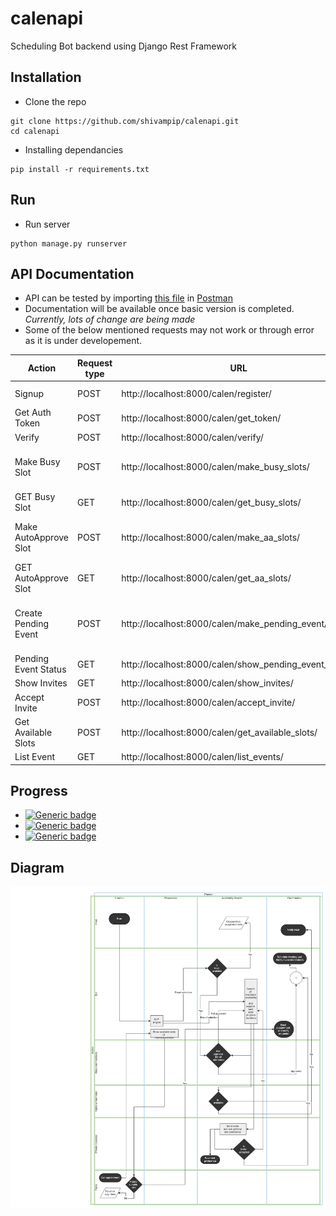 # calenapi
Scheduling Bot backend using Django Rest Framework


## Installation

* Clone the repo
```
git clone https://github.com/shivampip/calenapi.git
cd calenapi
```

* Installing dependancies
```
pip install -r requirements.txt
```

## Run

* Run server
```
python manage.py runserver
```


## API Documentation

* API can be tested by importing [this file](/raw/SchedulingBot.postman_collection.json) in [Postman](https://www.getpostman.com/)
* Documentation will be available once basic version is completed. _Currently, lots of change are being made_ 
* Some of the below mentioned requests may not work or through error as it is under developement.


| Action  | Request type |  URL  |  arguments  | response | Authentication |
| ------------- | ------------- | ------------- | ------------- | ------------- | ------------- |
| Signup  | POST  | http://localhost:8000/calen/register/  |  username, password  | json  | False |
| Get Auth Token  | POST  | http://localhost:8000/calen/get_token/  |  username, password  | json  | False |
| Verify  | POST  | http://localhost:8000/calen/verify/  |  None  | json  | True |
| Make Busy Slot  | POST  | http://localhost:8000/calen/make_busy_slots/  |  title, week_day, start_time, end_time  | json  | True |
| GET Busy Slot  | GET  | http://localhost:8000/calen/get_busy_slots/  |  None  | json  | True |
| Make AutoApprove Slot  | POST  | http://localhost:8000/calen/make_aa_slots/  |  title, week_day, start_time, end_time  | json  | True |
| GET AutoApprove Slot  | GET  | http://localhost:8000/calen/get_aa_slots/  |  None  | json  | True |
| Create Pending Event  | POST  | http://localhost:8000/calen/make_pending_event/  |  title, date_start, date_end, members, include_author  | json  | True |
| Pending Event Status  | GET  | http://localhost:8000/calen/show_pending_event_status/  |  None  | json  | True |
| Show Invites  | GET  | http://localhost:8000/calen/show_invites/  |  None  | json  | True |
| Accept Invite  | POST  | http://localhost:8000/calen/accept_invite/  |  id  | json  | True |
| Get Available Slots  | POST  | http://localhost:8000/calen/get_available_slots/  |  start_date, end_date, duration  | json  | True |
| List Event  | GET  | http://localhost:8000/calen/list_events/  |  None  | json  | True |


## Progress

*  [![Generic badge](https://img.shields.io/badge/Scheduling_Backend-ONGOING-1abc9c.svg)](https://shields.io/)
*  [![Generic badge](https://img.shields.io/badge/NLP_Layer-ONGOING-1abc9c.svg)](https://shields.io/)
*  [![Generic badge](https://img.shields.io/badge/Nothing-DONE-green.svg)](https://shields.io/)



## Diagram

![Scheduling flow](raw/VSchedule.png)
